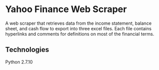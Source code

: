 # Yahoo Finance Web Scraper
A web scraper that retrieves data from the income statement, balance sheet, and cash flow to export into three excel files. Each file contains hyperlinks and comments for definitions on most of the financial terms.

## Technologies
Python 2.7.10
